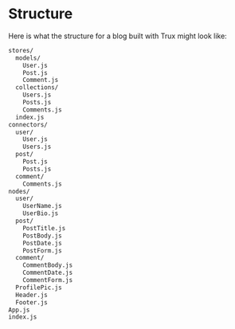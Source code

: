 # Structure

Here is what the structure for a blog built with Trux might look like:

```bash
stores/
  models/
    User.js
    Post.js
    Comment.js
  collections/
    Users.js
    Posts.js
    Comments.js
  index.js
connectors/
  user/
    User.js
    Users.js
  post/
    Post.js
    Posts.js
  comment/
    Comments.js
nodes/
  user/
    UserName.js
    UserBio.js
  post/
    PostTitle.js
    PostBody.js
    PostDate.js
    PostForm.js
  comment/
    CommentBody.js
    CommentDate.js
    CommentForm.js
  ProfilePic.js
  Header.js
  Footer.js
App.js
index.js
```



